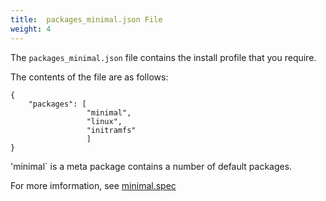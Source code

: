 ```yaml
---
title:  packages_minimal.json File
weight: 4
---
```


The `packages_minimal.json` file contains the install profile that you require.

The contents of the file are as follows:

```
{
    "packages": [
                 "minimal",
                 "linux",
                 "initramfs"
                 ]
}
```

'minimal` is a meta package contains a number of default packages.

For more imformation, see [minimal.spec](https://github.com/vmware/photon/blob/3.0/SPECS/minimal/minimal.spec)